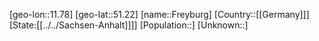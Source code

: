 ﻿---
location: [51.22,11.78]
type: City
tags:
- geo/City


SpocWebEntityId: 30267
isDeleted: false
confidential: public

---
[geo-lon::11.78]
[geo-lat::51.22]
[name::Freyburg]
[Country::[[Germany]]]
[State:[[../../Sachsen-Anhalt]]]]
[Population::]
[Unknown::]


